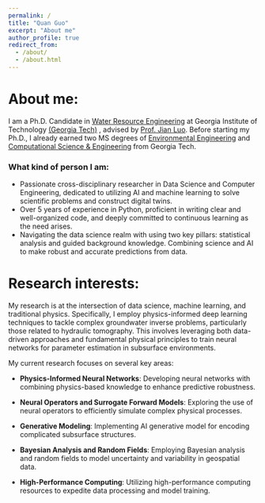 ```yaml
---
permalink: /
title: "Quan Guo"
excerpt: "About me"
author_profile: true
redirect_from: 
  - /about/
  - /about.html
---
```


About me:
======
I am a Ph.D. Candidate in [Water Resource Engineering](https://ce.gatech.edu/academics/groups/water) at Georgia Institute of Technology [(Georgia Tech)](https://www.gatech.edu/) , advised by [Prof. Jian Luo](https://ce.gatech.edu/directory/person/jian-luo). Before starting my Ph.D., I already earned two MS degrees of [Environmental Engineering](https://ce.gatech.edu/academics/groups/environmental) and [Computational Science & Engineering](https://cse.gatech.edu/) from Georgia Tech.

### What kind of person I am:

*	Passionate cross-disciplinary researcher in Data Science and Computer Engineering, dedicated to utilizing AI and machine learning to solve scientific problems and construct digital twins.
*	Over 5 years of experience in Python, proficient in writing clear and well-organized code, and deeply committed to continuous learning as the need arises.
*	Navigating the data science realm with using two key pillars: statistical analysis and guided background knowledge. Combining science and AI to make robust and accurate predictions from data.

Research interests:
======
My research is at the intersection of data science, machine learning, and traditional physics. Specifically, I employ physics-informed deep learning techniques to tackle complex groundwater inverse problems, particularly those related to hydraulic tomography. This involves leveraging both data-driven approaches and fundamental physical principles to train neural networks for parameter estimation in subsurface environments. 

My current research focuses on several key areas:

* __Physics-Informed Neural Networks__: Developing neural networks with combining physics-based knowledge to enhance predictive robustness.

* __Neural Operators and Surrogate Forward Models__: Exploring the use of neural operators to efficiently simulate complex physical processes.

* __Generative Modeling__: Implementing AI generative model for encoding complicated subsurface structures.

* __Bayesian Analysis and Random Fields__: Employing Bayesian analysis and random fields to model uncertainty and variability in geospatial data.

* __High-Performance Computing__: Utilizing high-performance computing resources to expedite data processing and model training.
